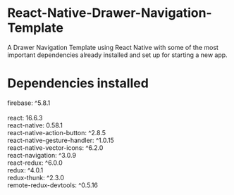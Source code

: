 # React-Native-Drawer-Navigation-Template
A Drawer Navigation Template using React Native with some of the most important dependencies already installed and set up for starting a new app.

# Dependencies installed
firebase: ^5.8.1 <br/><br/>
react: 16.6.3 <br/>
react-native: 0.58.1 <br/>
react-native-action-button: ^2.8.5 <br/>
react-native-gesture-handler: ^1.0.15 <br/>
react-native-vector-icons: ^6.2.0 <br/>
react-navigation: ^3.0.9 <br/>
react-redux: ^6.0.0 <br/>
redux: ^4.0.1 <br/>
redux-thunk: ^2.3.0 <br/>
remote-redux-devtools: ^0.5.16
